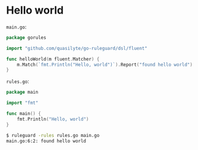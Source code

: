 # Hello world

`main.go`:
```go
package gorules

import "github.com/quasilyte/go-ruleguard/dsl/fluent"

func helloWorld(m fluent.Matcher) {
	m.Match(`fmt.Println("Hello, world")`).Report("found hello world")
}
```

`rules.go`:
```go
package main

import "fmt"

func main() {
	fmt.Println("Hello, world")
}
```

```bash
$ ruleguard -rules rules.go main.go
main.go:6:2: found hello world
```
